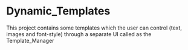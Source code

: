 # Dynamic_Templates
This project contains some templates which the user can control (text, images and font-style) through a separate UI called as the Template_Manager
